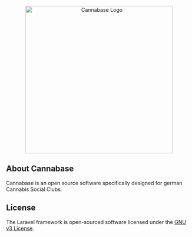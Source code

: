 <p align="center"><a href="https://cannabase.club" target="_blank"><img src="https://www.cannabase.club/_next/image?url=%2F_next%2Fstatic%2Fmedia%2Flogo_web.8926ba9d.png&w=3840&q=75" width="400" alt="Cannabase Logo"></a></p>

## About Cannabase

Cannabase is an open source software specifically designed for german Cannabis Social Clubs.

## License

The Laravel framework is open-sourced software licensed under the [GNU v3 License](https://opensource.org/license/gpl-3-0).
